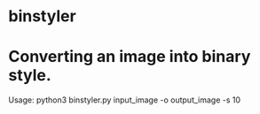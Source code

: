 # binstyler
# Converting an image into binary style.
Usage: python3 binstyler.py input_image -o output_image -s 10
